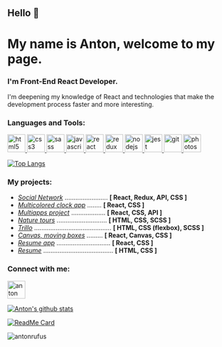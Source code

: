 ## Hello 👋

# My name is Anton, welcome to my page.

### I'm Front-End React Developer.

I'm deepening my knowledge of React and technologies that make the development process faster and more interesting.

<h3 align="left">Languages and Tools:</h3>
<p align="left"> 
  <a href="https://www.w3.org/html/" target="_blank"> <img src="https://cdn2.iconfinder.com/data/icons/social-icon-3/512/social_style_3_html5-512.png" alt="html5" width="40" height="40"/> </a> 
  <a href="https://www.w3schools.com/css/" target="_blank"> <img src="https://cdn2.iconfinder.com/data/icons/social-icon-3/512/social_style_3_css3-512.png" alt="css3" width="40" height="40"/> </a> 
<a href="https://sass-lang.com" target="_blank"> <img src="https://cdn3.iconfinder.com/data/icons/logos-and-brands-adobe/512/288_Sass-512.png" alt="sass" width="40" height="40"/> </a> 
  <a href="https://developer.mozilla.org/en-US/docs/Web/JavaScript" target="_blank"> <img src="https://cdn0.iconfinder.com/data/icons/programming-vintage-circle/32/programming_js_icon-512.png" alt="javascript" width="40" height="40"/> </a> 
  <a href="https://reactjs.org/" target="_blank"> <img src="https://image.flaticon.com/icons/png/512/919/919851.png" alt="react" width="40" height="40"/> </a> 
  <a href="https://redux.js.org" target="_blank"> <img src="http://blog.js-republic.com/wp-content/uploads/2016/11/logo-redux.png" alt="redux" width="40" height="40"/> </a> 
  <!--<a href="https://www.typescriptlang.org/" target="_blank"> <img src="https://image.flaticon.com/icons/png/512/919/919832.png" alt="typescript" width="40" height="40"/> </a> -->
   <a href="https://nodejs.org" target="_blank"> <img src="https://cdn3.iconfinder.com/data/icons/popular-services-brands/512/node-512.png" alt="nodejs" width="40" height="40"/> </a> 
  <a href="https://jestjs.io" target="_blank"> <img src="https://www.vectorlogo.zone/logos/jestjsio/jestjsio-icon.svg" alt="jest" width="40" height="40"/> </a> 
  <a href="https://git-scm.com/" target="_blank"> <img src="https://www.vectorlogo.zone/logos/git-scm/git-scm-icon.svg" alt="git" width="40" height="40"/> </a> 
  <a href="https://www.photoshop.com/en" target="_blank"> <img src="https://cdn1.iconfinder.com/data/icons/flurry-for-creative-suite/512/photoshop2.png" alt="photoshop" width="40" height="40"/> </a> 
</p>

[![Top Langs](https://github-readme-stats.vercel.app/api/top-langs/?username=AntonRufus&layout=compact&show_icons=true&theme=dark)](https://github.com/anuraghazra/github-readme-stats)

<h3 align="left">My projects:</h3>
<ul>
<li>
<a href="https://antonrufus.github.io/social-network/#/profile" target="_blank"><i>Social Network</i></u></a> ........................ <b>[ React, Redux, API, CSS ]</b>
</li>
<li>
<a href="https://antonrufus.github.io/colorful-clock-react-app/" target="_blank"><i>Multicolored clock app</i></a> ........ <b>[ React, CSS ]</b>
</li>
<li>
<a href="https://antonrufus.github.io/multi-apps-project/#/home" target="_blank"><i>Multiapps project</i></a> ................... <b>[ React, CSS, API ]</b>
</li>
<li>
<a href="https://antonrufus.github.io/nature_tours/" target="_blank"><i>Nature tours</i></a> ............................ <b>[ HTML, CSS, SCSS ]</b>
</li>
<li>
<a href="https://antonrufus.github.io/trillo/" target="_blank"><i>Trillo</i></a> ........................................... <b>[ HTML, CSS (flexbox), SCSS ]</b>
</li>
<li>
<a href="https://antonrufus.github.io/moving-boxes/" target="_blank"><i>Canvas, moving boxes</i></a> ......... <b>[ React, Canvas, CSS ]</b>
</li>
<li>
<a href="https://antonrufus.github.io/cv-react-app/" target="_blank"><i>Resume app</i></a> .............................. <b>[ React, CSS ]</b>
</li>
<li>
<a href="https://antonrufus.github.io/cv-html/" target="_blank"><i>Resume</i></a> ....................................... <b>[ HTML, CSS ]</b>
</li>
</ul>

<h3 align="left">Connect with me:</h3>
<p align="left">
<a href="https://www.linkedin.com/in/anton-zhyvotovskyi-10931291" target="_blank"><img align="center" src="https://www.freeiconspng.com//uploads/linkedin-icon-19.png" alt="anton zhyvotovskyi" height="40" width="40" /></a>
</p>

[![Anton's github stats](https://github-readme-stats.vercel.app/api?username=AntonRufus&theme=dark&show_icons=true)](https://github.com/anuraghazra/github-readme-stats)

[![ReadMe Card](https://github-readme-stats.vercel.app/api/pin/?username=AntonRufus&repo=social-network&show_owner=true&theme=dark)](https://github.com/anuraghazra/github-readme-stats)

<p align="left"> <img src="https://komarev.com/ghpvc/?username=antonrufus&label=Profile%20views&color=0e75b6&style=flat" alt="antonrufus" /> </p>




<!--
**AntonRufus/AntonRufus** is a ✨ _special_ ✨ repository because its `README.md` (this file) appears on your GitHub profile.

Here are some ideas to get you started:

- 🔭 I’m currently working on ...
- 🌱 I’m currently learning ...
- 👯 I’m looking to collaborate on ...
- 🤔 I’m looking for help with ...
- 💬 Ask me about ...
- 📫 How to reach me: ...
- 😄 Pronouns: ...
- ⚡ Fun fact: ...
-->
